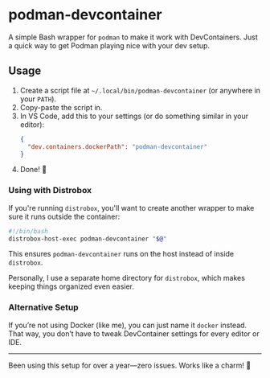# podman-devcontainer  

A simple Bash wrapper for `podman` to make it work with DevContainers. Just a quick way to get Podman playing nice with your dev setup.  

## Usage  

1. Create a script file at `~/.local/bin/podman-devcontainer` (or anywhere in your `PATH`).  
2. Copy-paste the script in.  
3. In VS Code, add this to your settings (or do something similar in your editor):  
   ```json
   {
     "dev.containers.dockerPath": "podman-devcontainer"
   }
   ```  
4. Done! 🎉  

### Using with Distrobox  

If you're running `distrobox`, you'll want to create another wrapper to make sure it runs outside the container:  

```bash
#!/bin/bash
distrobox-host-exec podman-devcontainer "$@"
```  

This ensures `podman-devcontainer` runs on the host instead of inside `distrobox`.  

Personally, I use a separate home directory for `distrobox`, which makes keeping things organized even easier.

### Alternative Setup  

If you’re not using Docker (like me), you can just name it `docker` instead. That way, you don’t have to tweak DevContainer settings for every editor or IDE.  

---

Been using this setup for over a year—zero issues. Works like a charm! 🚀  
